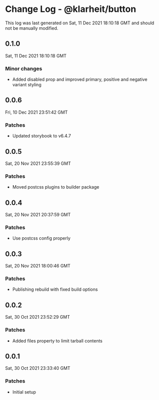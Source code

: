 # Change Log - @klarheit/button

This log was last generated on Sat, 11 Dec 2021 18:10:18 GMT and should not be manually modified.

## 0.1.0
Sat, 11 Dec 2021 18:10:18 GMT

### Minor changes

- Added disabled prop and improved primary, positive and negative variant styling

## 0.0.6
Fri, 10 Dec 2021 23:51:42 GMT

### Patches

- Updated storybook to v6.4.7

## 0.0.5
Sat, 20 Nov 2021 23:55:39 GMT

### Patches

- Moved postcss plugins to builder package

## 0.0.4
Sat, 20 Nov 2021 20:37:59 GMT

### Patches

- Use postcss config properly

## 0.0.3
Sat, 20 Nov 2021 18:00:46 GMT

### Patches

- Publishing rebuild with fixed build options

## 0.0.2
Sat, 30 Oct 2021 23:52:29 GMT

### Patches

- Added files property to limit tarball contents

## 0.0.1
Sat, 30 Oct 2021 23:33:40 GMT

### Patches

- Initial setup


